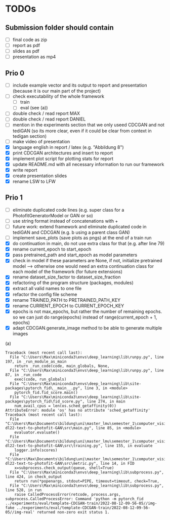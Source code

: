 # TODOs

## Submission folder should contain
- [ ] final code as zip
- [ ] report as pdf
- [ ] slides as pdf
- [ ] presentation as mp4

## Prio 0

- [ ] include example vector and its output to report and presentation (because it is our main part of the project)
- [ ] check executability of the whole framework
  - [ ] train
  - [ ] eval (see (a))
- [ ] double check / read report MAX
- [ ] double check / read report DANIEL
- [ ] mention in the experiments section that we only useed CDCGAN and not tediGAN (so its more clear, even if it could be clear from context in tedigan section)
- [ ] make video of presentation
- [x] language english in report / latex (e.g. "Abbildung 8")
- [x] print CDCGAN architectures and insert to report
- [x] implement plot script for plotting stats for report
- [x] update README.md with all necessary information to run our framework
- [x] write report
- [x] create presentation slides
- [x] rename LSW to LFW

## Prio 1

- [ ] eliminate duplicated code lines (e.g. super class for a PhotofitGeneratorModel or GAN or so)
- [ ] use string format instead of concatenations with +
- [ ] future work: extend framework and eliminate duplicated code in tediGAN and CDCGAN (e.g. b using a parent class GAN)
- [ ] implement save_plots (save plots as pngs) at the end of a train run
- [x] do continuation in main, do not use extra class for that (e.g. after line 79)
- [x] rename current_epoch to start_epoch
- [x] pass pretrained_path and start_epoch as model parameters
- [x] check in model if these parameters are None, if not, initialize pretrained model --> otherwise one would need an extra continuation class for each model of the framework (for future extensions)
- [x] rename dataset_size_factor to dataset_size_fraction
- [x] refactoring of the program structure (packages, modules)
- [x] extract all valid names to one file
- [x] refactor the config file scheme
- [x] rename TRAINED_PATH to PRETRAINED_PATH_KEY
- [x] rename CURRENT_EPOCH to CURRENT_EPOCH_KEY
- [x] epochs is not max_epochs, but rather the number of remaining epochs. so we can just do range(epochs) instead of range(current_epoch + 1, epochs)
- [x] adapt CDCGAN.generate_image method to be able to generate multiple images

(a)
```
Traceback (most recent call last):
  File "C:\Users\Max\miniconda3\envs\deep_learning\lib\runpy.py", line 197, in _run_module_as_main
    return _run_code(code, main_globals, None,
  File "C:\Users\Max\miniconda3\envs\deep_learning\lib\runpy.py", line 87, in _run_code
    exec(code, run_globals)
  File "C:\Users\Max\miniconda3\envs\deep_learning\lib\site-packages\pytorch_fid\__main__.py", line 3, in <module>
    pytorch_fid.fid_score.main()
  File "C:\Users\Max\miniconda3\envs\deep_learning\lib\site-packages\pytorch_fid\fid_score.py", line 274, in main
    num_avail_cpus = len(os.sched_getaffinity(0))
AttributeError: module 'os' has no attribute 'sched_getaffinity'
Traceback (most recent call last):
  File "C:\Users\Max\Documents\bildung\uni\master_lmu\semester_1\computer_vision_and_deep_learning\cv-dl22-text-to-photofit-GAN\src\main.py", line 85, in <module>
    evaluator.evaluate()
  File "C:\Users\Max\Documents\bildung\uni\master_lmu\semester_1\computer_vision_and_deep_learning\cv-dl22-text-to-photofit-GAN\src\training.py", line 155, in evaluate
    logger.info(scores)
  File "C:\Users\Max\Documents\bildung\uni\master_lmu\semester_1\computer_vision_and_deep_learning\cv-dl22-text-to-photofit-GAN\src\metric.py", line 14, in FID
    x=subprocess.check_output(queue, shell=True)
  File "C:\Users\Max\miniconda3\envs\deep_learning\lib\subprocess.py", line 424, in check_output
    return run(*popenargs, stdout=PIPE, timeout=timeout, check=True,
  File "C:\Users\Max\miniconda3\envs\deep_learning\lib\subprocess.py", line 528, in run
    raise CalledProcessError(retcode, process.args,
subprocess.CalledProcessError: Command 'python -m pytorch_fid ../experiments/eval/template-CDCGAN-train/2022-08-12-09-56-05//img-fake ../experiments/eval/template-CDCGAN-train/2022-08-12-09-56-05//img-real' returned non-zero exit status 1.
```
